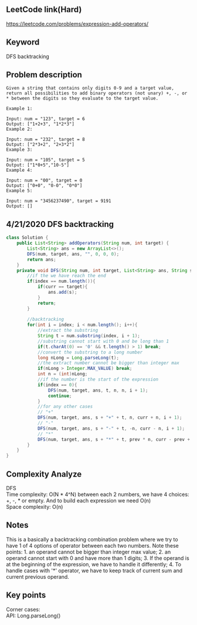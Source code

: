 ## LeetCode link(Hard)
https://leetcode.com/problems/expression-add-operators/

## Keyword
DFS backtracking

## Problem description
```
Given a string that contains only digits 0-9 and a target value, return all possibilities to add binary operators (not unary) +, -, or * between the digits so they evaluate to the target value.

Example 1:

Input: num = "123", target = 6
Output: ["1+2+3", "1*2*3"] 
Example 2:

Input: num = "232", target = 8
Output: ["2*3+2", "2+3*2"]
Example 3:

Input: num = "105", target = 5
Output: ["1*0+5","10-5"]
Example 4:

Input: num = "00", target = 0
Output: ["0+0", "0-0", "0*0"]
Example 5:

Input: num = "3456237490", target = 9191
Output: []
```

## 4/21/2020 DFS backtracking

```java
class Solution {
    public List<String> addOperators(String num, int target) {
        List<String> ans = new ArrayList<>();
        DFS(num, target, ans, "", 0, 0, 0);
        return ans;
    }
    private void DFS(String num, int target, List<String> ans, String s, int prev, int curr, int index){
        //if the we have reach the end
        if(index == num.length()){
            if(curr == target){
                ans.add(s);
            }
            return;
        }
        
        //backtracking
        for(int i = index; i < num.length(); i++){
            //extract the substring
            String t = num.substring(index, i + 1);
            //substring cannot start with 0 and be long than 1
            if(t.charAt(0) == '0' && t.length() > 1) break;
            //convert the substring to a long number
            long nLong = Long.parseLong(t);
            //the extract number cannot be bigger than integer max
            if(nLong > Integer.MAX_VALUE) break;
            int n = (int)nLong;
            //if the number is the start of the expression
            if(index == 0){
                DFS(num, target, ans, t, n, n, i + 1);
                continue;
            }
            //for any other cases
            // "+"
            DFS(num, target, ans, s + "+" + t, n, curr + n, i + 1);
            // "-"
            DFS(num, target, ans, s + "-" + t, -n, curr - n, i + 1);
            // "*"
            DFS(num, target, ans, s + "*" + t, prev * n, curr - prev + prev * n, i + 1);
        }
    }
}
```

## Complexity Analyze
DFS\
Time complexity: O(N * 4^N) between each 2 numbers, we have 4 choices: +, -, * or empty. And to build each expression we need O(n)\
Space complexity: O(n)

## Notes
This is a basically a backtracking combination problem where we try to have 1 of 4 options of operator between each two numbers. Note these points: 1. an operand cannot be bigger than integer max value; 2. an operand cannot start with 0 and have more than 1 digits; 3. If the operand is at the beginning of the expression, we have to handle it differently; 4. To handle cases with '*' operator, we have to keep track of current sum and current previous operand.

## Key points
Corner cases: \
API: Long.parseLong()

